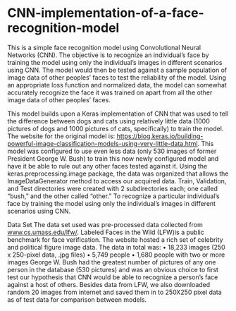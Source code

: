 # CNN-implementation-of-a-face-recognition-model

This is a simple face recognition model using Convolutional Neural Networks (CNN). The objective is to recognize an individual’s face by training the model using only the individual’s images in different scenarios using CNN. The model would then be tested against a sample population of image data of other peoples’ faces to test the reliability of the model. Using an appropriate loss function and normalized data, the model can somewhat accurately recognize the face it was trained on apart from all the other image data of other peoples’ faces.

This model builds upon a Keras implementation of CNN that was used to tell the difference between dogs and cats using relatively little data (1000 pictures of dogs and 1000 pictures of cats, specifically) to train the model. The website for the original model is: https://blog.keras.io/building-powerful-image-classification-models-using-very-little-data.html. This model was configured to use even less data (only 530 images of former President George W. Bush) to train this now newly configured model and have it be able to rule out any other faces tested against it. Using the keras.preprocessing.image package, the data was organized that allows the ImageDataGenerator method to access our acquired data. Train, Validation, and Test directories were created with 2 subdirectories each; one called “bush,” and the other called “other.” To recognize a particular individual’s face by training the model using only the individual’s images in different scenarios using CNN.

Data Set
The data set used was pre-processed data collected from www.cs.umass.edu/lfw/. Labeled Faces in the Wild (LFW)is a public benchmark for face verification. The website hosted a rich set of celebrity and political figure image data. The data in total was:
• 18,233 images (250 x 250-pixel data, .jpg files)
• 5,749 people
• 1,680 people with two or more images
George W. Bush had the greatest number of pictures of any one person in the database (530 pictures) and was an obvious choice to first test our hypothesis that CNN would be able to recognize a person’s face against a host of others.  Besides data from LFW, we also downloaded random 20 images from internet and saved them in to 250X250 pixel data as of test data for comparison between models.
